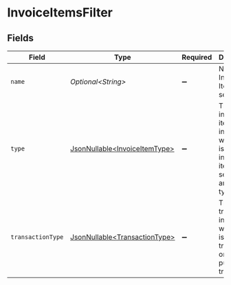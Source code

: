 # InvoiceItemsFilter


## Fields

| Field                                                                                             | Type                                                                                              | Required                                                                                          | Description                                                                                       | Example                                                                                           |
| ------------------------------------------------------------------------------------------------- | ------------------------------------------------------------------------------------------------- | ------------------------------------------------------------------------------------------------- | ------------------------------------------------------------------------------------------------- | ------------------------------------------------------------------------------------------------- |
| `name`                                                                                            | *Optional\<String>*                                                                               | :heavy_minus_sign:                                                                                | Name of Invoice Items to search for                                                               | Widgets Large                                                                                     |
| `type`                                                                                            | [JsonNullable\<InvoiceItemType>](../../models/components/InvoiceItemType.md)                      | :heavy_minus_sign:                                                                                | The type of invoice item, indicating whether it is an inventory item, a service, or another type. | service                                                                                           |
| `transactionType`                                                                                 | [JsonNullable\<TransactionType>](../../models/components/TransactionType.md)                      | :heavy_minus_sign:                                                                                | The kind of transaction, indicating whether it is a sales transaction or a purchase transaction.  | sale                                                                                              |